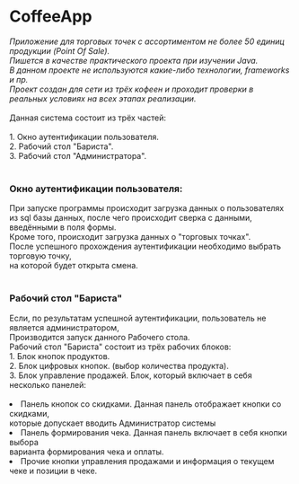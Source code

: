 <h1>
CoffeeApp
</h1>
<em>
Приложение для торговых точек с ассортиментом не более 50 единиц продукции (Point Of Sale).<br>
Пишется в качестве практического проекта при изучении Java. <br>
В данном проекте не используются какие-либо технологии, frameworks и пр. <br>
Проект создан для сети из трёх кофеен и проходит проверки в реальных условиях на всех этапах реализации.
</em>
<br><br>
Данная система состоит из трёх частей:<br>
<br>
1. Окно аутентификации пользователя.<br>
2. Рабочий стол "Бариста".<br>
3. Рабочий стол "Администратора".<br>
<br>
<h3> Окно аутентификации пользователя: </h3>
При запуске программы происходит загрузка данных о пользователях<br>
из sql базы данных, после чего происходит сверка с данными, введёнными в поля формы.<br>
Кроме того, происходит загрузка данных о "торговых точках".<br>
После успешного прохождения аутентификации необходимо выбрать торговую точку, <br>
на которой будет открыта смена.<br>
<br>
<h3>Рабочий стол "Бариста"</h3>
Если, по результатам успешной аутентификации, пользователь не является администратором,<br>
Производится запуск данного Рабочего стола.<br>
Рабочий стол "Бариста" состоит из трёх рабочих блоков:<br>
1. Блок кнопок продуктов.<br>
2. Блок цифровых кнопок. (выбор количества продукта).<br>
3. Блок управление продажей. Блок, который включает в себя несколько панелей:<br>
<br>
<li>Панель кнопок со скидками. Данная панель отображает кнопки со скидками,<br>
которые допускает вводить Администратор системы<br></li>
<li>Панель формирования чека. Данная панель включает в себя кнопки выбора<br>
варианта формирования чека и оплаты.</li>
<li>Прочие кнопки управления продажами и информация о текущем чеке и позиции в чеке.</li>
